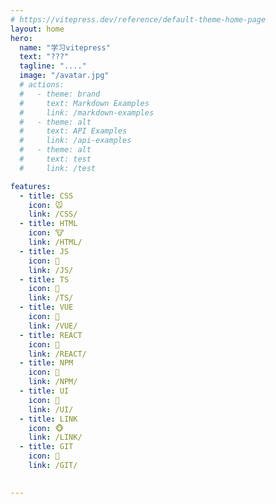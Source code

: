 ```yaml
---
# https://vitepress.dev/reference/default-theme-home-page
layout: home
hero:
  name: "学习vitepress"
  text: "???"
  tagline: "...."
  image: "/avatar.jpg"
  # actions:
  #   - theme: brand
  #     text: Markdown Examples
  #     link: /markdown-examples
  #   - theme: alt
  #     text: API Examples
  #     link: /api-examples
  #   - theme: alt
  #     text: test
  #     link: /test

features:
  - title: CSS
    icon: 🐭
    link: /CSS/
  - title: HTML
    icon: 🐮
    link: /HTML/
  - title: JS
    icon: 🐯
    link: /JS/
  - title: TS
    icon: 🐰
    link: /TS/
  - title: VUE
    icon: 🐲
    link: /VUE/
  - title: REACT
    icon: 🐍
    link: /REACT/
  - title: NPM
    icon: 🐴
    link: /NPM/
  - title: UI
    icon: 🐑
    link: /UI/
  - title: LINK
    icon: 🐵
    link: /LINK/
  - title: GIT
    icon: 🐔
    link: /GIT/

    
--- 
```



<script setup>
import './index.css'

</script>
